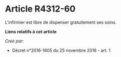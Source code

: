 # Article R4312-60

L'infirmier est libre de dispenser gratuitement ses soins.

**Liens relatifs à cet article**

_Créé par_:

  - Décret n°2016-1605 du 25 novembre 2016 - art. 1
